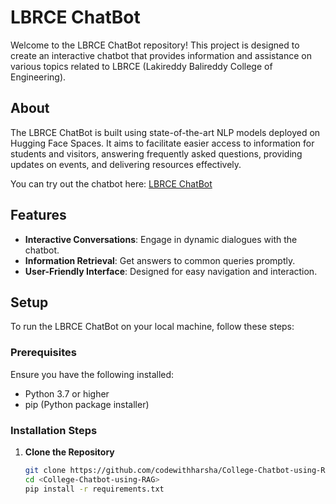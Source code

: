 # LBRCE ChatBot  

Welcome to the LBRCE ChatBot repository! This project is designed to create an interactive chatbot that provides information and assistance on various topics related to LBRCE (Lakireddy Balireddy College of Engineering).  

## About  

The LBRCE ChatBot is built using state-of-the-art NLP models deployed on Hugging Face Spaces. It aims to facilitate easier access to information for students and visitors, answering frequently asked questions, providing updates on events, and delivering resources effectively.   

You can try out the chatbot here: [LBRCE ChatBot](https://huggingface.co/spaces/codewithharsha/LBRCE-ChatBot-Final)  

## Features  

- **Interactive Conversations**: Engage in dynamic dialogues with the chatbot.  
- **Information Retrieval**: Get answers to common queries promptly.  
- **User-Friendly Interface**: Designed for easy navigation and interaction.  

## Setup  

To run the LBRCE ChatBot on your local machine, follow these steps:  

### Prerequisites  

Ensure you have the following installed:  

- Python 3.7 or higher  
- pip (Python package installer)  

### Installation Steps  

1. **Clone the Repository**  
   ```bash  
   git clone https://github.com/codewithharsha/College-Chatbot-using-RAG.git  
   cd <College-Chatbot-using-RAG>
   pip install -r requirements.txt
   
